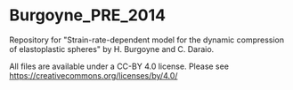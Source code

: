 Burgoyne_PRE_2014
=================

Repository for "Strain-rate-dependent model for the dynamic compression of elastoplastic spheres" by H. Burgoyne and C. Daraio.

All files are available under a CC-BY 4.0 license. Please see https://creativecommons.org/licenses/by/4.0/
